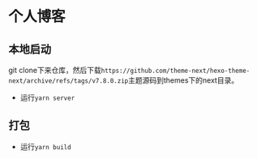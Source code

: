 # 个人博客

## 本地启动

git clone下来仓库，然后下载`https://github.com/theme-next/hexo-theme-next/archive/refs/tags/v7.8.0.zip`主题源码到themes下的next目录。

- 运行`yarn server`

## 打包

- 运行`yarn build`
